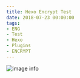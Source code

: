 ```yaml
---
title: Hexo Encrypt Test
date: 2018-07-23 00:00:00
tags: 
- ENG
- Test
- Hexo
- Plugins
- ENCRYPT
---
```

![image info](https://kivinsae-blog.oss-ap-northeast-1.aliyuncs.com/blog_images/98721335.png)